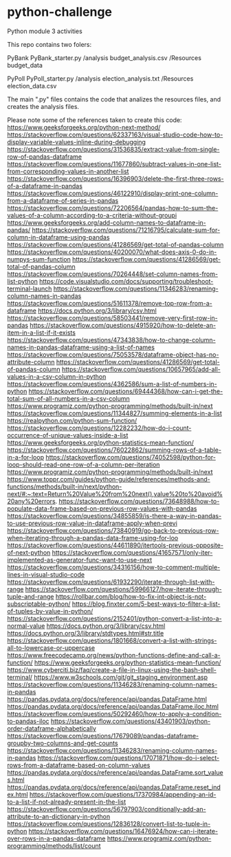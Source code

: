 # python-challenge
Python module 3 activities


This repo contains two folers:

PyBank
  PyBank_starter.py
  /analysis
    budget_analysis.csv
  /Resources
    budget_data

PyPoll
  PyPoll_starter.py
  /analysis
    election_analysis.txt
  /Resources
    election_data.csv

The main ".py" files contains the code that analizes the resources files, and creates the analysis files. 


Please note some of the references taken to create this code: 
https://www.geeksforgeeks.org/python-next-method/
https://stackoverflow.com/questions/62337163/visual-studio-code-how-to-display-variable-values-inline-during-debugging
https://stackoverflow.com/questions/31536835/extract-value-from-single-row-of-pandas-dataframe
https://stackoverflow.com/questions/11677860/subtract-values-in-one-list-from-corresponding-values-in-another-list
https://stackoverflow.com/questions/16396903/delete-the-first-three-rows-of-a-dataframe-in-pandas
https://stackoverflow.com/questions/46122910/display-print-one-column-from-a-dataframe-of-series-in-pandas
https://stackoverflow.com/questions/72206564/pandas-how-to-sum-the-values-of-a-column-according-to-a-criteria-without-groupi
https://www.geeksforgeeks.org/add-column-names-to-dataframe-in-pandas/
https://stackoverflow.com/questions/71216795/calculate-sum-for-column-in-dataframe-using-pandas
https://stackoverflow.com/questions/41286569/get-total-of-pandas-column
https://stackoverflow.com/questions/40200070/what-does-axis-0-do-in-numpys-sum-function
https://stackoverflow.com/questions/41286569/get-total-of-pandas-column
https://stackoverflow.com/questions/70264448/set-column-names-from-list-python
https://code.visualstudio.com/docs/supporting/troubleshoot-terminal-launch
https://stackoverflow.com/questions/11346283/renaming-column-names-in-pandas
https://stackoverflow.com/questions/51611378/remove-top-row-from-a-dataframe
https://docs.python.org/3/library/csv.html
https://stackoverflow.com/questions/58503441/remove-very-first-row-in-pandas
https://stackoverflow.com/questions/4915920/how-to-delete-an-item-in-a-list-if-it-exists
https://stackoverflow.com/questions/47343838/how-to-change-column-names-in-pandas-dataframe-using-a-list-of-names
https://stackoverflow.com/questions/75053578/dataframe-object-has-no-attribute-column
https://stackoverflow.com/questions/41286569/get-total-of-pandas-column
https://stackoverflow.com/questions/10657965/add-all-values-in-a-csv-column-in-python
https://stackoverflow.com/questions/4362586/sum-a-list-of-numbers-in-python
https://stackoverflow.com/questions/69444368/how-can-i-get-the-total-sum-of-all-numbers-in-a-csv-column
https://www.programiz.com/python-programming/methods/built-in/next
https://stackoverflow.com/questions/11344827/summing-elements-in-a-list
https://realpython.com/python-sum-function/
https://stackoverflow.com/questions/12282232/how-do-i-count-occurrence-of-unique-values-inside-a-list
https://www.geeksforgeeks.org/python-statistics-mean-function/
https://stackoverflow.com/questions/76022862/summing-rows-of-a-table-in-a-for-loop
https://stackoverflow.com/questions/74052598/python-for-loop-should-read-one-row-of-a-column-per-iteration
https://www.programiz.com/python-programming/methods/built-in/next
https://www.toppr.com/guides/python-guide/references/methods-and-functions/methods/built-in/next/python-next/#:~:text=Return%20Value%20from%20next(),value%20to%20avoid%20any%20errors.
https://stackoverflow.com/questions/73648988/how-to-populate-data-frame-based-on-previous-row-values-with-pandas
https://stackoverflow.com/questions/34855859/is-there-a-way-in-pandas-to-use-previous-row-value-in-dataframe-apply-when-previ
https://stackoverflow.com/questions/73840919/go-back-to-previous-row-when-iterating-through-a-pandas-data-frame-using-for-loo
https://stackoverflow.com/questions/44611890/itertools-previous-opposite-of-next-python
https://stackoverflow.com/questions/41657571/only-iter-implemented-as-generator-func-want-to-use-next
https://stackoverflow.com/questions/34316156/how-to-comment-multiple-lines-in-visual-studio-code
https://stackoverflow.com/questions/61932290/iterate-through-list-with-range
https://stackoverflow.com/questions/59966127/how-iterate-through-tuple-and-range
https://rollbar.com/blog/how-to-fix-int-object-is-not-subscriptable-python/
https://blog.finxter.com/5-best-ways-to-filter-a-list-of-tuples-by-value-in-python/
https://stackoverflow.com/questions/2152401/python-convert-a-list-into-a-normal-value
https://docs.python.org/3/library/csv.html
https://docs.python.org/3/library/stdtypes.html#str.title
https://stackoverflow.com/questions/1801668/convert-a-list-with-strings-all-to-lowercase-or-uppercase
https://www.freecodecamp.org/news/python-functions-define-and-call-a-function/
https://www.geeksforgeeks.org/python-statistics-mean-function/
https://www.cyberciti.biz/faq/create-a-file-in-linux-using-the-bash-shell-terminal/
https://www.w3schools.com/git/git_staging_environment.asp
https://stackoverflow.com/questions/11346283/renaming-column-names-in-pandas
https://pandas.pydata.org/docs/reference/api/pandas.DataFrame.html
https://pandas.pydata.org/docs/reference/api/pandas.DataFrame.iloc.html
https://stackoverflow.com/questions/50292460/how-to-apply-a-condition-to-pandas-iloc
https://stackoverflow.com/questions/43401903/python-order-dataframe-alphabetically
https://stackoverflow.com/questions/17679089/pandas-dataframe-groupby-two-columns-and-get-counts
https://stackoverflow.com/questions/11346283/renaming-column-names-in-pandas
https://stackoverflow.com/questions/17071871/how-do-i-select-rows-from-a-dataframe-based-on-column-values
https://pandas.pydata.org/docs/reference/api/pandas.DataFrame.sort_values.html
https://pandas.pydata.org/docs/reference/api/pandas.DataFrame.reset_index.html
https://stackoverflow.com/questions/17370984/appending-an-id-to-a-list-if-not-already-present-in-the-list
https://stackoverflow.com/questions/56797903/conditionally-add-an-attribute-to-an-dictionary-in-python
https://stackoverflow.com/questions/12836128/convert-list-to-tuple-in-python
https://stackoverflow.com/questions/16476924/how-can-i-iterate-over-rows-in-a-pandas-dataframe
https://www.programiz.com/python-programming/methods/list/count




